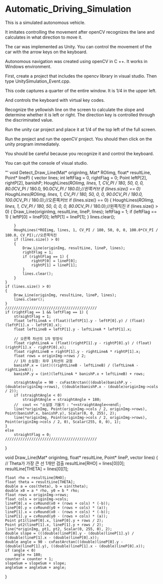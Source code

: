 # Automatic_Driving_Simulation


This is a simulated autonomous vehicle.

It imitates controlling the movement after openCV recognizes the lane and calculates in what direction to move it.

The car was implemented as Unity. You can control the movement of the car with the arrow keys on the keyboard.

Autonomous navigation was created using openCV in C ++. It works in Windows environment.

First, create a project that includes the opencv library in visual studio. Then type UnitySimulation_Event.cpp.

This code captures a quarter of the entire window. It is 1/4 in the upper left.

And controls the keyboard with virtual key codes.

Recognize the yellowish line on the screen to calculate the slope and determine whether it is left or right. The direction key is controlled through the discriminated value.

Run the unity car project and place it at 1/4 of the top left of the full screen.

Run the project and run the openCV project. You should then click on the unity program immediately.

You should be careful because you recognize it and control the keyboard.

You can quit the console of visual studio.



"'
void Detect_Draw_Line(Mat* originImg, Mat* ROIimg, float* resultLine, Point* lineP)
{
	vector<Vec2f> lines;
	int leftFlag = 0, rightFlag = 0;
	Point leftP[2], rightP[2], banishP;
	HoughLines(*ROIimg, lines, 1, CV_PI / 180, 50, 0, 0, 80.0*CV_PI / 180.0, 90.0*CV_PI / 180.0);//왼쪽커브
	if (lines.size() == 0)
		HoughLines(*ROIimg, lines, 1, CV_PI / 180, 50, 0, 0, 90.0*CV_PI / 180.0, 100.0*CV_PI / 180.0);//오른쪽커브
	if (lines.size() == 0) {
		HoughLines(*ROIimg, lines, 1, CV_PI / 180, 50, 0, 0, 0, 80.0*CV_PI / 180.0);//왼쪽직진
		if (lines.size() > 0)
		{
			Draw_Line(originImg, resultLine, lineP, lines);
			leftFlag = 1;
			if (leftFlag == 1) {
				leftP[0] = lineP[0];
				leftP[1] = lineP[1];
			}
			lines.clear();

		}
		HoughLines(*ROIimg, lines, 1, CV_PI / 180, 50, 0, 0, 100.0*CV_PI / 180.0, CV_PI);//오른쪽직진
		if (lines.size() > 0)
		{
			Draw_Line(originImg, resultLine, lineP, lines);
			rightFlag = 1;
			if (rightFlag == 1) {
				rightP[0] = lineP[0];
				rightP[1] = lineP[1];
			}
			lines.clear();
		}
	}
	if (lines.size() > 0)
	{
		Draw_Line(originImg, resultLine, lineP, lines);
		lines.clear();
	}
	//////////////////////////////////////////
	if (rightFlag == 1 && leftFlag == 1) {
		straightFlag = 1;
		float leftLineA = (float)(leftP[1].y - leftP[0].y) / (float)(leftP[1].x - leftP[0].x);
		float leftLineB = leftP[1].y - leftLineA * leftP[1].x;

		// 오른쪽 차선의 1차 방정식
		float rightLineA = (float)(rightP[1].y - rightP[0].y) / (float)(rightP[1].x - rightP[0].x);
		float rightLineB = rightP[1].y - rightLineA * rightP[1].x;
		float rows = originImg->rows / 2;
		// 1차 소실점: 좌우 1차선의 교점
		banishP.x = (int)((rightLineB - leftLineB) / (leftLineA - rightLineA));
		banishP.y = (int)(leftLineA * banishP.x + leftLineB) + rows;

		straightAngle = 90 - cvFastArctan(((double)banishP.y - (double)originImg->rows), ((double)banishP.x - (double)originImg->cols / 2));
		if (straightAngle < 0)
			straightAngle = straightAngle + 180;
		//	cout << "소실점 기울기 : "<<straightAngle<<endl;
		line(*originImg, Point(originImg->cols / 2, originImg->rows), Point(banishP.x, banishP.y), Scalar(0, 0, 255), 2);
		line(*originImg, Point(originImg->cols / 2, originImg->rows), Point(originImg->cols / 2, 0), Scalar(255, 0, 0), 1);
	}
	else
		straightFlag = 0;
	//////////////////////////////////////////
}

void Draw_Line(Mat* originImg, float* resultLine, Point* lineP, vector<Vec2f> lines) {
	// Theta가 가장 큰 선 1개만 검출
	resultLine[RHO] = lines[0][0];
	resultLine[THETA] = lines[0][1];

	float rho = resultLine[RHO];
	float theta = resultLine[THETA];
	double a = cos(theta), b = sin(theta);
	double x0 = a * rho, y0 = b * rho;
	float rows = originImg->rows;
	float cols = originImg->cols;
	lineP[0].x = cvRound(x0 + (rows + cols) * (-b));
	lineP[0].y = cvRound(y0 + (rows + cols) * (a));
	lineP[1].x = cvRound(x0 - (rows + cols) * (-b));
	lineP[1].y = cvRound(y0 - (rows + cols) * (a));
	Point pt1(lineP[0].x, lineP[0].y + rows / 2);
	Point pt2(lineP[1].x, lineP[1].y + rows / 2);
	line(*originImg, pt1, pt2, Scalar(0, 255, 0), 2);
	double slope = (((double)lineP[0].y - (double)lineP[1].y) / ((double)lineP[1].x - (double)lineP[0].x));
	double angle = 90 - cvFastArctan(((double)lineP[0].y - (double)lineP[1].y), ((double)lineP[1].x - (double)lineP[0].x));
	if (angle < 0)
		angle += 180;
	counter = counter + 1;
	slopeSum = slopeSum + slope;
	angleSum = angleSum + angle;
}






